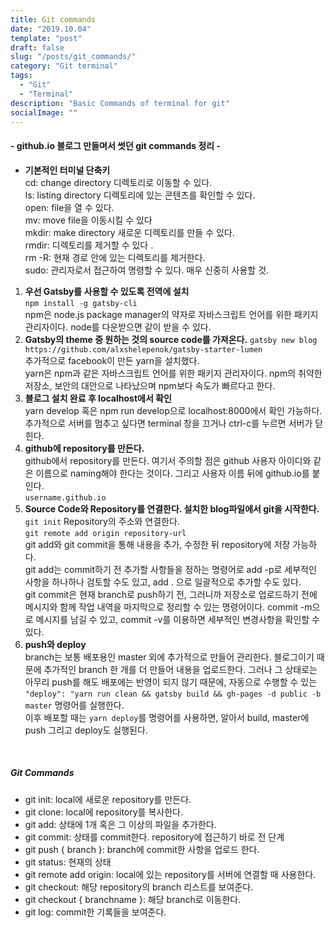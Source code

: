 ```yaml
---
title: Git commands
date: "2019.10.04"
template: "post"
draft: false
slug: "/posts/git_commands/"
category: "Git terminal"
tags:
  - "Git"
  - "Terminal"
description: "Basic Commands of terminal for git"
socialImage: ""
---
```


#### **- github.io 블로그 만들며서 썻던 git commands 정리 -**

- **기본적인 터미널 단축키**  
  cd: change directory 디렉토리로 이동할 수 있다.  
  ls: listing directory 디렉토리에 있는 콘텐츠를 확인할 수 있다.  
  open: file을 열 수 있다.  
  mv: move file을 이동시킬 수 있다  
  mkdir: make directory 새로운 디렉토리를 만들 수 있다.  
  rmdir: 디렉토리를 제거할 수 있다 .  
  rm -R: 현재 경로 안에 있는 디렉토리를 제거한다.  
  sudo: 관리자로서 접근하여 명령할 수 있다. 매우 신중히 사용할 것.

1. **우선 Gatsby를 사용할 수 있도록 전역에 설치**  
   `npm install -g gatsby-cli`  
   npm은 node.js package manager의 약자로 자바스크립트 언어를 위한 패키지 관리자이다. node를 다운받으면 같이 받을 수 있다.
2. **Gatsby의 theme 중 원하는 것의 source code를 가져온다.**
   `gatsby new blog https://github.com/alxshelepenok/gatsby-starter-lumen`  
   추가적으로 facebook이 만든 yarn을 설치했다.  
   yarn은 npm과 같은 자바스크립트 언어를 위한 패키지 관리자이다. npm의 취약한 저장소, 보안의 대안으로 나타났으며 npm보다 속도가 빠르다고 한다.
3. **블로그 설치 완료 후 localhost에서 확인**  
   yarn develop 혹은 npm run develop으로 localhost:8000에서 확인 가능하다.  
   추가적으로 서버를 멈추고 싶다면 terminal 창을 끄거나 ctrl-c를 누르면 서버가 닫힌다.
4. **github에 repository를 만든다.**  
   github에서 repository를 만든다. 여기서 주의할 점은 github 사용자 아이디와 같은 이름으로 naming해야 한다는 것이다. 그리고 사용자 이름 뒤에 github.io를 붙인다.  
   `username.github.io`
5. **Source Code와 Repository를 연결한다. 설치한 blog파일에서 git을 시작한다.**  
   `git init` Repository의 주소와 연결한다.  
   `git remote add origin repository-url`  
   git add와 git commit을 통해 내용을 추가, 수정한 뒤 repository에 저장 가능하다.  
   git add는 commit하기 전 추가할 사항들을 정하는 명령어로 add -p로 세부적인 사항을 하나하나 검토할 수도 있고, add . 으로 일괄적으로 추가할 수도 있다.  
   git commit은 현재 branch로 push하기 전, 그러니까 저장소로 업로드하기 전에 메시지와 함께 작업 내역을 마지막으로 정리할 수 있는 명령어이다. commit -m으로 메시지를 남길 수 있고, commit -v를 이용하면 세부적인 변경사항을 확인할 수 있다.
6. **push와 deploy**  
   branch는 보통 배포용인 master 외에 추가적으로 만들어 관리한다. 블로그이기 때문에 추가적인 branch 한 개를 더 만들어 내용을 업로드한다. 그러나 그 상태로는 아무리 push를 해도 배포에는 반영이 되지 않기 때문에, 자동으로 수행할 수 있는 `"deploy": "yarn run clean && gatsby build && gh-pages -d public -b master` 명령어를 실행한다.  
   이후 배포할 때는 `yarn deploy`를 명령어를 사용하면, 알아서 build, master에 push 그리고 deploy도 실행된다.

​

##### **Git Commands**

- git init: local에 새로운 repository를 만든다.
- git clone: local에 repository를 복사한다.
- git add: 상태에 1개 혹은 그 이상의 파일을 추가한다.
- git commit: 상태를 commit한다. repository에 접근하기 바로 전 단계
- git push { branch }: branch에 commit한 사항을 업로드 한다.
- git status: 현재의 상태
- git remote add origin: local에 있는 repository를 서버에 연결할 때 사용한다.
- git checkout: 해당 repository의 branch 리스트를 보여준다.
- git checkout { branchname }: 해당 branch로 이동한다.
- git log: commit한 기록들을 보여준다.
